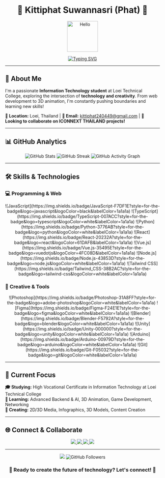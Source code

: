 # <div align="center">🚀 **Kittiphat Suwannasri (Phat)** 🚀</div>

<div align="center">
  <img src="https://user-images.githubusercontent.com/18350557/176309783-0785949b-9127-417c-8b55-ab5a4333674e.gif" alt="Hello" width="100"/>
  
  [![Typing SVG](https://readme-typing-svg.herokuapp.com?font=Fira+Code&weight=500&size=20&pause=1000&color=00D4FF&center=true&vCenter=true&width=500&height=80&lines=Full+Stack+Developer;Creative+Technologist;AI+Enthusiast;3D+%26+Game+Developer)](https://git.io/typing-svg)
</div>

---

## 🎯 **About Me**
I'm a passionate **Information Technology student** at Loei Technical College, exploring the intersection of **technology and creativity**. From web development to 3D animation, I'm constantly pushing boundaries and learning new skills!

**📍 Location:** Loei, Thailand | **📧 Email:** [kittiphat240449@gmail.com](mailto:kittiphat240449@gmail.com) | **🤝 Looking to collaborate on ICONNEXT THAILAND projects!**

---

## 📊 **GitHub Analytics**

<div align="center">
  <img src="https://github-readme-stats.vercel.app/api?username=ph4tZ4&show_icons=true&theme=github_dark&hide_border=true&bg_color=0d1117&title_color=00D4FF&icon_color=00D4FF&text_color=ffffff&include_all_commits=true&count_private=true" alt="GitHub Stats"/>
  <img src="https://github-readme-streak-stats.herokuapp.com/?user=ph4tZ4&theme=github_dark&hide_border=true&background=0d1117&stroke=00D4FF&ring=00D4FF&fire=00D4FF&currStreakNum=ffffff&currStreakLabel=00D4FF&sideNums=00D4FF&sideLabels=00D4FF&dates=ffffff" alt="GitHub Streak"/>
  <img src="https://github-readme-activity-graph.vercel.app/graph?username=ph4tZ4&theme=github-compact&hide_border=true&bg_color=0d1117&color=00D4FF&line=00D4FF&point=00D4FF&area=true&area_color=00D4FF&area_opacity=0.1" alt="GitHub Activity Graph"/>
</div>

---

## 🛠️ **Skills & Technologies**

### 💻 **Programming & Web**
<div align="center">
  ![JavaScript](https://img.shields.io/badge/JavaScript-F7DF1E?style=for-the-badge&logo=javascript&logoColor=black&labelColor=1a1a1a)
  ![TypeScript](https://img.shields.io/badge/TypeScript-007ACC?style=for-the-badge&logo=typescript&logoColor=white&labelColor=1a1a1a)
  ![Python](https://img.shields.io/badge/Python-3776AB?style=for-the-badge&logo=python&logoColor=white&labelColor=1a1a1a)
  ![React](https://img.shields.io/badge/React-20232A?style=for-the-badge&logo=react&logoColor=61DAFB&labelColor=1a1a1a)
  ![Vue.js](https://img.shields.io/badge/Vue.js-35495E?style=for-the-badge&logo=vuedotjs&logoColor=4FC08D&labelColor=1a1a1a)
  ![Node.js](https://img.shields.io/badge/Node.js-43853D?style=for-the-badge&logo=node.js&logoColor=white&labelColor=1a1a1a)
  ![Tailwind CSS](https://img.shields.io/badge/Tailwind_CSS-38B2AC?style=for-the-badge&logo=tailwind-css&logoColor=white&labelColor=1a1a1a)
</div>

### 🎨 **Creative & Tools**
<div align="center">
  ![Photoshop](https://img.shields.io/badge/Photoshop-31A8FF?style=for-the-badge&logo=adobe-photoshop&logoColor=white&labelColor=1a1a1a)
  ![Figma](https://img.shields.io/badge/Figma-F24E1E?style=for-the-badge&logo=figma&logoColor=white&labelColor=1a1a1a)
  ![Blender](https://img.shields.io/badge/Blender-F5792A?style=for-the-badge&logo=blender&logoColor=white&labelColor=1a1a1a)
  ![Unity](https://img.shields.io/badge/Unity-000000?style=for-the-badge&logo=unity&logoColor=white&labelColor=1a1a1a)
  ![Arduino](https://img.shields.io/badge/Arduino-00979D?style=for-the-badge&logo=arduino&logoColor=white&labelColor=1a1a1a)
  ![Git](https://img.shields.io/badge/Git-F05032?style=for-the-badge&logo=git&logoColor=white&labelColor=1a1a1a)
</div>

---

## 🎯 **Current Focus**
**🎓 Studying:** High Vocational Certificate in Information Technology at Loei Technical College  
**🚀 Learning:** Advanced Backend & AI, 3D Animation, Game Development, Networking  
**🎨 Creating:** 2D/3D Media, Infographics, 3D Models, Content Creation  

---

## 🌐 **Connect & Collaborate**

<div align="center">
  <a href="https://www.github.com/ph4tZ4" target="_blank">
    <img src="https://img.shields.io/badge/GitHub-100000?style=for-the-badge&logo=github&logoColor=white&labelColor=1a1a1a"/>
  </a>
  <a href="https://www.instagram.com/k._.kttp.q/" target="_blank">
    <img src="https://img.shields.io/badge/Instagram-E4405F?style=for-the-badge&logo=instagram&logoColor=white&labelColor=1a1a1a"/>
  </a>
  <a href="https://www.facebook.com/new.kittiphat.308327" target="_blank">
    <img src="https://img.shields.io/badge/Facebook-1877F2?style=for-the-badge&logo=facebook&logoColor=white&labelColor=1a1a1a"/>
  </a>
  <a href="mailto:kittiphat240449@gmail.com">
    <img src="https://img.shields.io/badge/Gmail-D14836?style=for-the-badge&logo=gmail&logoColor=white&labelColor=1a1a1a"/>
  </a>
</div>

---

<div align="center">
  <img src="https://img.shields.io/badge/Status-Available%20for%20Collaboration-00D4FF?style=for-the-badge&logo=rocket&logoColor=white&labelColor=1a1a1a"/>
  <img src="https://img.shields.io/github/followers/ph4tZ4?logo=github&style=for-the-badge&color=00D4FF&labelColor=1a1a1a" alt="GitHub Followers"/>
  
  ### 🌟 **Ready to create the future of technology? Let's connect!** 🌟
</div>
